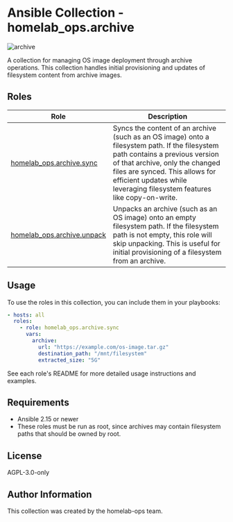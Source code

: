 # Ansible Collection - homelab_ops.archive

![archive](https://github.com/ppat/homelab-ops-ansible/actions/workflows/test-archive.yaml/badge.svg)

A collection for managing OS image deployment through archive operations. This collection handles initial provisioning and updates of filesystem content from archive images.

## Roles

| Role | Description |
| --- | --- |
| [homelab_ops.archive.sync](roles/sync/) | Syncs the content of an archive (such as an OS image) onto a filesystem path. If the filesystem path contains a previous version of that archive, only the changed files are synced. This allows for efficient updates while leveraging filesystem features like copy-on-write. |
| [homelab_ops.archive.unpack](roles/unpack/) | Unpacks an archive (such as an OS image) onto an empty filesystem path. If the filesystem path is not empty, this role will skip unpacking. This is useful for initial provisioning of a filesystem from an archive. |

## Usage

To use the roles in this collection, you can include them in your playbooks:

```yaml
- hosts: all
  roles:
    - role: homelab_ops.archive.sync
      vars:
        archive:
          url: "https://example.com/os-image.tar.gz"
          destination_path: "/mnt/filesystem"
          extracted_size: "5G"
```

See each role's README for more detailed usage instructions and examples.

## Requirements

- Ansible 2.15 or newer
- These roles must be run as root, since archives may contain filesystem paths that should be owned by root.

## License

AGPL-3.0-only

## Author Information

This collection was created by the homelab-ops team.
